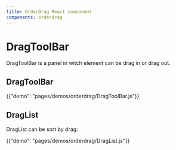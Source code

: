 ```yaml
---
title: OrderDrag React component
components: orderdrag
---
```



# DragToolBar

<p class="description">DragToolBar is a panel in witch element can be drag in or drag out.</p>

## DragToolBar
{{"demo": "pages/demos/orderdrag/DragToolBar.js"}}

## DragList
DragList can be sort by drag:

{{"demo": "pages/demos/orderdrag/DragList.js"}}

